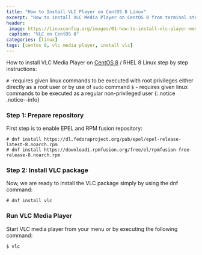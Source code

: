 ```yaml
---
title: "How to Install VLC Player on CentOS 8 Linux"
excerpt: "How to install VLC Media Player on CentOS 8 from terminal step by step"
header:
 image: https://linuxconfig.org/images/01-how-to-install-vlc-player-messenger-on-centos-8-rhel-8-linux.png
 caption: "VLC on CentOS 8"
categories: [linux]
tags: [centos 8, vlc media player, install vlc]
---
```

How to install VLC Media Player on [CentOS 8](/linux/centos-8-linux-released-download-dvd-iso/) / RHEL 8 Linux step by step instructions:

`#` -requires given linux commands to be executed with root privileges either directly as a root user or by use of `sudo` command
`$` - requires given linux commands to be executed as a regular non-privileged user
{:.notice .notice--info}

### Step 1: Prepare repository

First step is to enable EPEL and RPM fusion repository:

```terminal
# dnf install https://dl.fedoraproject.org/pub/epel/epel-release-latest-8.noarch.rpm
# dnf install https://download1.rpmfusion.org/free/el/rpmfusion-free-release-8.noarch.rpm
```

### Step 2: Install VLC package

Now, we are ready to install the VLC package simply by using the dnf command:

```terminal
# dnf install vlc
```
### Run VLC Media Player

Start VLC media player from your menu or by executing the following command:

```terminal
$ vlc
```
